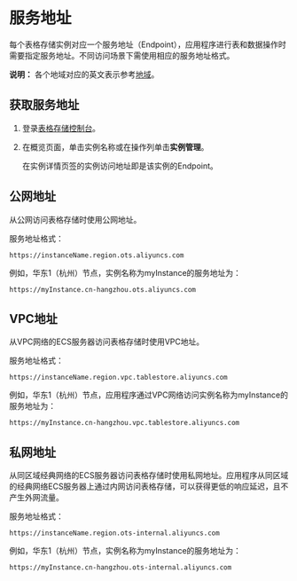 # 服务地址

每个表格存储实例对应一个服务地址（Endpoint），应用程序进行表和数据操作时需要指定服务地址。不同访问场景下需使用相应的服务地址格式。

**说明：** 各个地域对应的英文表示参考[地域](/intl.zh-CN/功能介绍/基础概念/地域.md)。

## 获取服务地址

1.  登录[表格存储控制台](https://otsnext.console.aliyun.com/)。
2.  在概览页面，单击实例名称或在操作列单击**实例管理**。

    在实例详情页签的实例访问地址即是该实例的Endpoint。


## 公网地址

从公网访问表格存储时使用公网地址。

服务地址格式：

`https://instanceName.region.ots.aliyuncs.com`

例如，华东1（杭州）节点，实例名称为myInstance的服务地址为：

`https://myInstance.cn-hangzhou.ots.aliyuncs.com`

## VPC地址

从VPC网络的ECS服务器访问表格存储时使用VPC地址。

服务地址格式：

`https://instanceName.region.vpc.tablestore.aliyuncs.com`

例如，华东1（杭州）节点，应用程序通过VPC网络访问实例名称为myInstance的服务地址为：

`https://myInstance.cn-hangzhou.vpc.tablestore.aliyuncs.com`

## 私网地址

从同区域经典网络的ECS服务器访问表格存储时使用私网地址。应用程序从同区域的经典网络ECS服务器上通过内网访问表格存储，可以获得更低的响应延迟，且不产生外网流量。

服务地址格式：

`https://instanceName.region.ots-internal.aliyuncs.com`

例如，华东1（杭州）节点，实例名称为myInstance的服务地址为：

`https://myInstance.cn-hangzhou.ots-internal.aliyuncs.com`

